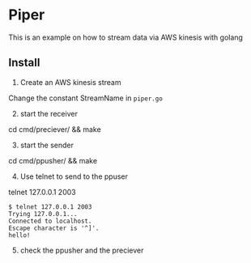 # Piper

This is an example on how to stream data via AWS kinesis with golang

## Install

1) Create an AWS kinesis stream

Change the constant StreamName in `piper.go` 

2) start the receiver

cd cmd/preciever/ && make

3) start the sender

cd cmd/ppusher/ && make

4) Use telnet to send to the ppuser

telnet 127.0.0.1 2003

```
$ telnet 127.0.0.1 2003
Trying 127.0.0.1...
Connected to localhost.
Escape character is '^]'.
hello!
```

5. check the ppusher and the preciever


